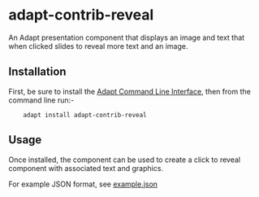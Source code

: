 adapt-contrib-reveal
===================

An Adapt presentation component that displays an image and text that when clicked slides to reveal more text and an image.

Installation
------------

First, be sure to install the [Adapt Command Line Interface](https://github.com/cajones/adapt-cli), then from the command line run:-

		adapt install adapt-contrib-reveal

Usage
-----
Once installed, the component can be used to create a click to reveal component with associated text and graphics.

For example JSON format, see [example.json](https://github.com/adaptlearning/adapt-contrib-reveal/example.json)